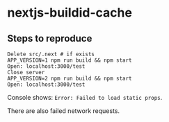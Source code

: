 # nextjs-buildid-cache

## Steps to reproduce
```
Delete src/.next # if exists
APP_VERSION=1 npm run build && npm start
Open: localhost:3000/test
Close server
APP_VERSION=2 npm run build && npm start
Open: localhost:3000/test
```

Console shows: `Error: Failed to load static props`.

There are also failed network requests.
